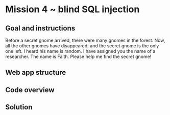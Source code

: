 # Mission 4 ~ blind SQL injection
## Goal and instructions
Before a secret gnome arrived, there were many gnomes in the forest. Now, all the other gnomes have disappeared, and the secret gnome is the only one left. I heard his name is random. I have assigned you the name of a researcher. The name is Faith. Please help me find the secret gnome!
## Web app structure
## Code overview
## Solution
